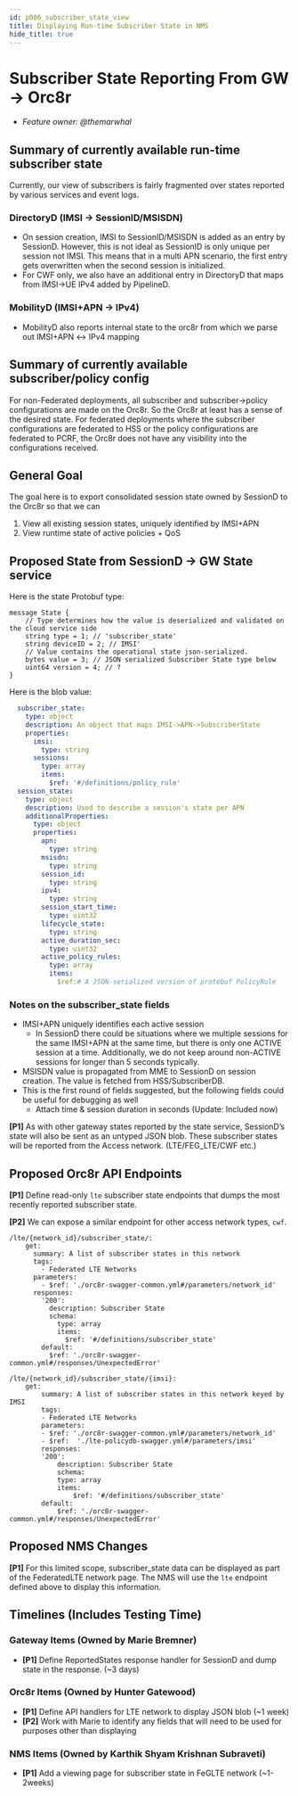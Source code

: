 ```yaml
---
id: p006_subscriber_state_view
title: Displaying Run-time Subscriber State in NMS
hide_title: true
---
```

# Subscriber State Reporting From GW → Orc8r

- *Feature owner: @themarwhal*

## Summary of currently available run-time subscriber state

Currently, our view of subscribers is fairly fragmented over states reported by various services and event logs.

### DirectoryD (IMSI → SessionID/MSISDN)

- On session creation, IMSI to SessionID/MSISDN is added as an entry by SessionD. However, this is not ideal as SessionID is only unique per session not IMSI. This means that in a multi APN scenario, the first entry gets overwritten when the second session is initialized.
- For CWF only, we also have an additional entry in DirectoryD that maps from IMSI→UE IPv4 added by PipelineD.

### MobilityD (IMSI+APN → IPv4)

- MobilityD also reports internal state to the orc8r from which we parse out IMSI+APN ↔ IPv4 mapping

## Summary of currently available subscriber/policy config

For non-Federated deployments, all subscriber and subscriber->policy configurations are made on the Orc8r. So the Orc8r at least has a sense of the desired state.
For federated deployments where the subscriber configurations are federated to HSS or the policy configurations are federated to PCRF, the Orc8r does not have any visibility into the configurations received.

## General Goal

The goal here is to export consolidated session state owned by SessionD to the Orc8r so that we can

1. View all existing session states, uniquely identified by IMSI+APN
2. View runtime state of active policies + QoS

## Proposed State from SessionD → GW State service

Here is the state Protobuf type:

```grpc
message State {
    // Type determines how the value is deserialized and validated on the cloud service side
    string type = 1; // 'subscriber_state'
    string deviceID = 2; // IMSI'
    // Value contains the operational state json-serialized.
    bytes value = 3; // JSON serialized Subscriber State type below
    uint64 version = 4; // ?
}
```

Here is the blob value:

```yaml
  subscriber_state:
    type: object
    description: An object that maps IMSI->APN->SubscriberState
    properties:
      imsi:
        type: string
      sessions:
        type: array
        items:
          $ref: '#/definitions/policy_rule'
  session_state:
    type: object
    description: Used to describe a session's state per APN
    additionalProperties:
      type: object
      properties:
        apn:
          type: string
        msisdn:
          type: string
        session_id:
          type: string
        ipv4:
          type: string
        session_start_time:
          type: uint32
        lifecycle_state:
          type: string
        active_duration_sec:
          type: uint32
        active_policy_rules:
          type: array
          items:
            $ref:# A JSON-serialized version of protobuf PolicyRule
```

### Notes on the subscriber_state fields

- IMSI+APN uniquely identifies each active session
    - In SessionD there could be situations where we multiple sessions for the
    same IMSI+APN at the same time, but there is only one ACTIVE session at a time.
    Additionally, we do not keep around non-ACTIVE sessions for longer than 5 seconds typically.
- MSISDN value is propagated from MME to SessionD on session creation. The value is fetched from HSS/SubscriberDB.
- This is the first round of fields suggested, but the following fields could be useful for debugging as well
    - Attach time & session duration in seconds (Update: Included now)

**[P1]** As with other gateway states reported by the state service, SessionD’s state will also be sent as an untyped JSON blob. These subscriber states will be reported from the Access network. (LTE/FEG_LTE/CWF etc.)

## Proposed Orc8r API Endpoints

**[P1]** Define read-only `lte` subscriber state endpoints that dumps the most recently reported subscriber state.

**[P2]** We can expose a similar endpoint for other access network types, `cwf`.

```text
/lte/{network_id}/subscriber_state/:
    get:
      summary: A list of subscriber states in this network
      tags:
        - Federated LTE Networks
      parameters:
        - $ref: './orc8r-swagger-common.yml#/parameters/network_id'
      responses:
        '200':
          description: Subscriber State
          schema:
            type: array
            items:
              $ref: '#/definitions/subscriber_state'
        default:
          $ref: './orc8r-swagger-common.yml#/responses/UnexpectedError'

/lte/{network_id}/subscriber_state/{imsi}:
    get:
        summary: A list of subscriber states in this network keyed by IMSI
        tags:
        - Federated LTE Networks
        parameters:
        - $ref: './orc8r-swagger-common.yml#/parameters/network_id'
        - $ref:  './lte-policydb-swagger.yml#/parameters/imsi'
        responses:
        '200':
            description: Subscriber State
            schema:
            type: array
            items:
                $ref: '#/definitions/subscriber_state'
        default:
            $ref: './orc8r-swagger-common.yml#/responses/UnexpectedError'
```

## Proposed NMS Changes

**[P1]** For this limited scope, subscriber_state data can be displayed as part of the FederatedLTE network page. The NMS will use the `lte` endpoint defined above to display this information.

## Timelines (Includes Testing Time)

### Gateway Items (Owned by Marie Bremner)

- **[P1]** Define ReportedStates response handler for SessionD and dump state in the response. (~3 days)

### Orc8r Items (Owned by Hunter Gatewood)

- **[P1]** Define API handlers for LTE network to display JSON blob  (~1 week)
- **[P2]** Work with Marie to identify any fields that will need to be used for purposes other than displaying

### NMS Items (Owned by Karthik Shyam Krishnan Subraveti)

- **[P1]** Add a viewing page for subscriber state in FeGLTE network (~1-2weeks)
